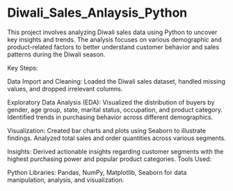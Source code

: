 # Diwali_Sales_Anlaysis_Python

This project involves analyzing Diwali sales data using Python to uncover key insights and trends. The analysis focuses on various demographic and product-related factors to better understand customer behavior and sales patterns during the Diwali season.

Key Steps:

Data Import and Cleaning: Loaded the Diwali sales dataset, handled missing values, and dropped irrelevant columns.

Exploratory Data Analysis (EDA):
Visualized the distribution of buyers by gender, age group, state, marital status, occupation, and product category.
Identified trends in purchasing behavior across different demographics.

Visualization:
Created bar charts and plots using Seaborn to illustrate findings.
Analyzed total sales and order quantities across various segments.

Insights: Derived actionable insights regarding customer segments with the highest purchasing power and popular product categories.
Tools Used:

Python Libraries: Pandas, NumPy, Matplotlib, Seaborn for data manipulation, analysis, and visualization.
